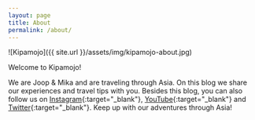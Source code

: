 ```yaml
---
layout: page
title: About
permalink: /about/
---
```


![Kipamojo]({{ site.url }}/assets/img/kipamojo-about.jpg)

Welcome to Kipamojo!  
  
We are Joop & Mika and are traveling through Asia. 
On this blog we share our experiences and travel tips with you.
Besides this blog, you can also follow us on [Instagram][instagram]{:target="_blank"}, [YouTube][youtube]{:target="_blank"} and [Twitter][twitter]{:target="_blank"}. 
Keep up with our adventures through Asia!

[instagram]: https://instagram.com/kipamojo
[youtube]: https://youtube.com/channel/UC1k4_eUajFuNQSgSf1MiFXg
[twitter]: https://twitter.com/kipamojo


